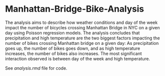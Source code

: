 # Manhattan-Bridge-Bike-Analysis
The analysis aims to describe how weather conditions and day of the week impact the number of bicycles crossing Manhattan Bridge in NYC on a given day using Poisson regression models. The analysis concludes that precipitation and high temperature are the two biggest factors impacting the number of bikes crossing Manhattan bridge on a given day: As precipitation goes up, the number of bikes goes down, and as high temperature increases, the number of bikes also increases. The most significant interaction observed is between day of the week and high temperature.

See *analysis.rmd* file for code.
